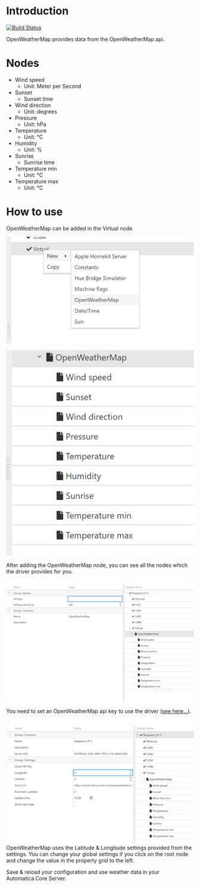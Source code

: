 # Introduction 

[![Build Status](https://automatica-core.visualstudio.com/automatica/_apis/build/status/Plugins/Drivers/P3.Driver.OpenWeatherMap?branchName=develop)](https://automatica-core.visualstudio.com/automatica/_build/latest?definitionId=31&branchName=develop)

OpenWeatherMap provides data from the OpenWeatherMap api. 


# Nodes
* Wind speed
    * Unit: Meter per Second
* Sunset
    * Sunset time
* Wind direction
    * Unit: degrees
* Pressure
    * Unit: hPa
* Temperature
    * Unit: °C
* Humidity
    * Unit: %
* Sunrise
    * Sunrise time
* Temperature min
    * Unit: °C
* Temperature max
    * Unit: °C

 # How to use
OpenWeatherMap can be added in the Virtual node.

 ![OWM1](./images/Screenshot_1.png)

 ![OWM2](./images/Screenshot_2.png)

 After adding the OpenWeatherMap node, you can see all the nodes which the driver provides for you. 

 ![OWM3](./images/Screenshot_3.png)

You need to set an OpenWeatherMap api key to use the driver ([see here...](https://openweathermap.org/appid)).

 ![OWM4](./images/Screenshot_4.png)
 OpenWeatherMap uses the Latitude & Longitude settings provided from the settings. You can change your global settings if you click on the root node and change the value in the property grid to the left.


Save & reload your configuration and use weather data in your Automatica.Core Server.  